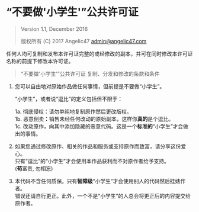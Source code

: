 ﻿# “不要做'小学生'”公共许可证

> Version 1.1, December 2016
>
> 版权所有 (C) 2017 Angelic47 <admin@angelic47.com>

任何人均可复制和发布本许可证完整的或经修改的副本，并可在同时修改本许可证名称的前提下修改本许可证。

> “不要做'小学生'”公共许可证
> 复制、分发和修改的条款和条件

1. 您可以自由地对原始作品做任何事情，但前提是不要做“小学生”。
   
   “小学生”，或者说“逗比”的定义包括但不限于：

     1a. 彻底侵权：请勿单纯地复制原作然后更改版权。  
     1b. 恶意倒卖：销售未经任何改动的原始副本，这样你**真的**是个逗比。  
     1c. 改动原作，向其中添加隐藏的恶意代码。这是一个**标准的**“小学生”才会做出的事情。  

2. 如果您通过修改原作、相关的作品和服务或支持原作而致富，请分享这份爱心。  
   只有“逗比”的“小学生”才会使用本作品获利而不对原作者给予支持。  
   (**苟**富贵, 勿相忘)  

3. 本代码不含任何质保。只有**智障级**“小学生”才会使用别人的代码然后挂婊作者。  
   错误还请自行更正。此外，一个不是“小学生”的人总会将更正后的内容提交给原作者。  
